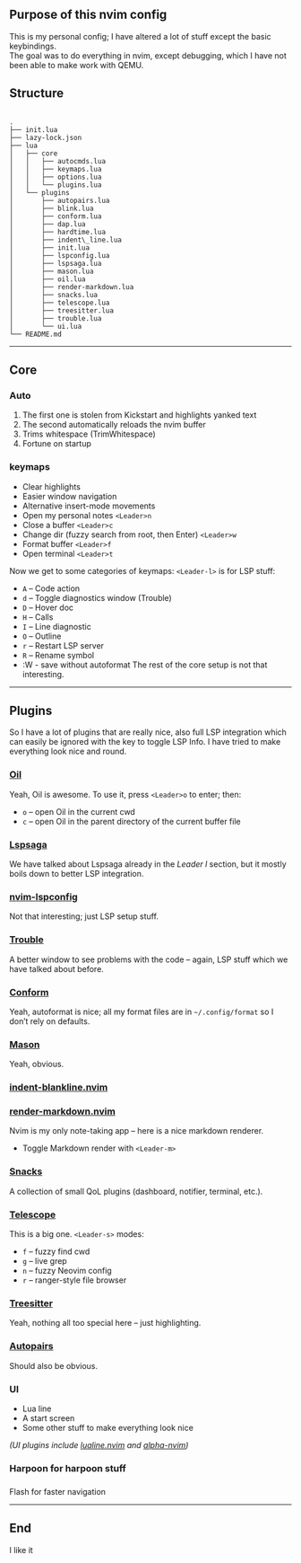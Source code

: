 ## Purpose of this nvim config
      
This is my personal config; I have altered a lot of stuff except the basic keybindings.  
The goal was to do everything in nvim, except debugging, which I have not been able to make work with QEMU.

## Structure

```

.
├── init.lua
├── lazy-lock.json
├── lua
│   ├── core
│   │   ├── autocmds.lua
│   │   ├── keymaps.lua
│   │   ├── options.lua
│   │   └── plugins.lua
│   └── plugins
│       ├── autopairs.lua
│       ├── blink.lua
│       ├── conform.lua
│       ├── dap.lua
│       ├── hardtime.lua
│       ├── indent\_line.lua
│       ├── init.lua
│       ├── lspconfig.lua
│       ├── lspsaga.lua
│       ├── mason.lua
│       ├── oil.lua
│       ├── render-markdown.lua
│       ├── snacks.lua
│       ├── telescope.lua
│       ├── treesitter.lua
│       ├── trouble.lua
│       └── ui.lua
└── README.md

```

---

## Core

### Auto

1. The first one is stolen from Kickstart and highlights yanked text
2. The second automatically reloads the nvim buffer
3. Trims whitespace (TrimWhitespace)
4. Fortune on startup

### keymaps

- Clear highlights
- Easier window navigation
- Alternative insert-mode movements
- Open my personal notes `<Leader>n`
- Close a buffer `<Leader>c`
- Change dir (fuzzy search from root, then Enter) `<Leader>w`
- Format buffer `<Leader>f`
- Open terminal `<Leader>t`

Now we get to some categories of keymaps: `<Leader-l>` is for LSP stuff:

- `A` – Code action
- `d` – Toggle diagnostics window (Trouble)
- `D` – Hover doc
- `H` – Calls
- `I` – Line diagnostic
- `O` – Outline
- `r` – Restart LSP server
- `R` – Rename symbol
- :W - save without autoformat
  The rest of the core setup is not that interesting.

---

## Plugins

So I have a lot of plugins that are really nice, also full LSP integration which can easily be ignored with the key to toggle LSP Info. I have tried to make everything look nice and round.

### [Oil](https://github.com/stevearc/oil.nvim)

Yeah, Oil is awesome. To use it, press `<Leader>o` to enter; then:

- `o` – open Oil in the current cwd
- `c` – open Oil in the parent directory of the current buffer file

### [Lspsaga](https://github.com/glepnir/lspsaga.nvim)

We have talked about Lspsaga already in the _Leader l_ section, but it mostly boils down to better LSP integration.

### [nvim-lspconfig](https://github.com/neovim/nvim-lspconfig)

Not that interesting; just LSP setup stuff.

### [Trouble](https://github.com/folke/trouble.nvim)

A better window to see problems with the code – again, LSP stuff which we have talked about before.

### [Conform](https://github.com/stevearc/conform.nvim)

Yeah, autoformat is nice; all my format files are in `~/.config/format` so I don’t rely on defaults.

### [Mason](https://github.com/williamboman/mason.nvim)

Yeah, obvious.


### [indent-blankline.nvim](https://github.com/lukas-reineke/indent-blankline.nvim)


### [render-markdown.nvim](https://github.com/MeanderingProgrammer/render-markdown.nvim)

Nvim is my only note-taking app – here is a nice markdown renderer.

- Toggle Markdown render with `<Leader-m>`

### [Snacks](https://github.com/folke/snacks.nvim)

A collection of small QoL plugins (dashboard, notifier, terminal, etc.).

### [Telescope](https://github.com/nvim-telescope/telescope.nvim)

This is a big one. `<Leader-s>` modes:

- `f` – fuzzy find cwd
- `g` – live grep
- `n` – fuzzy Neovim config
- `r` – ranger-style file browser


### [Treesitter](https://github.com/nvim-treesitter/nvim-treesitter)

Yeah, nothing all too special here – just highlighting.

### [Autopairs](https://github.com/windwp/nvim-autopairs)

Should also be obvious.

### UI

- Lua line
- A start screen
- Some other stuff to make everything look nice

_(UI plugins include [lualine.nvim](https://github.com/nvim-lualine/lualine.nvim) and [alpha-nvim](https://github.com/goolord/alpha-nvim))_


### Harpoon for harpoon stuff


###

Flash for faster navigation 

---

## End

I like it
